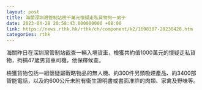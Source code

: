```yaml
---
layout: post
title: 海關深圳灣管制站檢千萬元懷疑走私貨物拘一男子
date: 2023-04-28 20:58:43.000000000 +08:00
link: https://news.rthk.hk/rthk/ch/component/k2/1698387-20230428.htm
categories: rthk
---
```


海關昨日在深圳灣管制站截查一輛入境貨車，檢獲共約值1000萬元的懷疑走私貨物，拘捕47歲男貨車司機，他保釋候查。

檢獲貨物包括一組懷疑屬戰略物品的無人機、約300件另類吸煙產品、約3400部智能電話，以及約600公斤未附有衞生證明書或書面准許的肉類、家禽及野味等。

